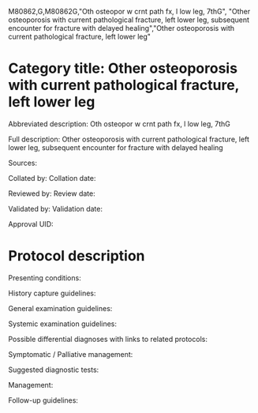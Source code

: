 M80862,G,M80862G,"Oth osteopor w crnt path fx, l low leg, 7thG", "Other osteoporosis with current pathological fracture, left lower leg, subsequent encounter for fracture with delayed healing","Other osteoporosis with current pathological fracture, left lower leg"
# Category title: Other osteoporosis with current pathological fracture, left lower leg

Abbreviated description: Oth osteopor w crnt path fx, l low leg, 7thG

Full description: Other osteoporosis with current pathological fracture, left lower leg, subsequent encounter for fracture with delayed healing

Sources:

Collated by:
Collation date:

Reviewed by:
Review date:

Validated by:
Validation date:

Approval UID:

# Protocol description

Presenting conditions:

History capture guidelines:

General examination guidelines:

Systemic examination guidelines:

Possible differential diagnoses with links to related protocols:

Symptomatic / Palliative management:

Suggested diagnostic tests:

Management:

Follow-up guidelines:
